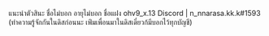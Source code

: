 แนะนำตัวสินะ 
ชื่อไม่บอก อายุไม่บอก ชื่อแฝง ohv9_x.13
Discord | n_nnarasa.kk.k#1593
(ทำความรู้จักกันในดิสก่อนนะ เพ่ิมเพื่อนมาในดิสเดี๋ยวก้มีบอกไว้ทุกบัญชี)
